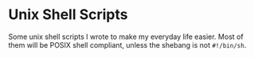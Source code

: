 # Unix Shell Scripts
Some unix shell scripts I wrote to make my everyday life easier. Most of them will be POSIX shell compliant, unless the shebang is not `#!/bin/sh`.
